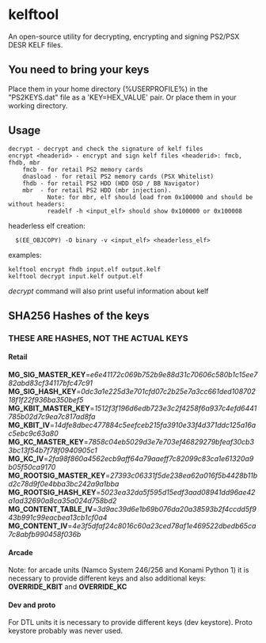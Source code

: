 # kelftool

An open-source utility for decrypting, encrypting and signing PS2/PSX DESR KELF files.

## You need to bring your keys

Place them in your home directory (%USERPROFILE%) in the "PS2KEYS.dat" file as a 'KEY=HEX_VALUE' pair. Or place them in your working directory.

## Usage

    decrypt - decrypt and check the signature of kelf files
	encrypt <headerid> - encrypt and sign kelf files <headerid>: fmcb, fhdb, mbr
		fmcb - for retail PS2 memory cards
		dnasload - for retail PS2 memory cards (PSX Whitelist)
		fhdb - for retail PS2 HDD (HDD OSD / BB Navigator)
		mbr  - for retail PS2 HDD (mbr injection).
		       Note: for mbr, elf should load from 0x100000 and should be without headers:
		       readelf -h <input_elf> should show 0x100000 or 0x100008
headerless elf creation:

      $(EE_OBJCOPY) -O binary -v <input_elf> <headerless_elf>
examples:

	kelftool encrypt fhdb input.elf output.kelf
    kelftool decrypt input.kelf output.elf

*decrypt* command will also print useful information about kelf

## SHA256 Hashes of the keys

### THESE ARE HASHES, NOT THE ACTUAL KEYS

#### Retail

**MG_SIG_MASTER_KEY**=*e6e41172c069b752b9e88d31c70606c580b1c15ee782abd83cf34117bfc47c91*
**MG_SIG_HASH_KEY**=*0dc3a1e225d3e701cfd07c2b25e7a3cc661ded10870218f1f22f936ba350bef5*
**MG_KBIT_MASTER_KEY**=*1512f3f196d6edb723e3c2f4258f6a937c4efd6441785b02d7c9ea7c817ad8fa*
**MG_KBIT_IV**=*14dfe8dbec477884c5eefceb215fa3910e33f4d371ddc125a16ac5ebc9c63a80*
**MG_KC_MASTER_KEY**=*7858c04eb5029d3e7e703ef46829279bfeaf30cb33bc13f54b7f78f0940905c1*
**MG_KC_IV**=*2fa98f860a4562ecb9aff64a79aaeff7c82099c83ca1e61320a9b05f50ca9170*
**MG_ROOTSIG_MASTER_KEY**=*27393c06331f5de238ea62a016f5b4428b11bd2c78d9f0e4bba3bc242a9a1bba*
**MG_ROOTSIG_HASH_KEY**=*5023ea32da5f595d15edf3aad08941dd96ae42a1ad32690a8ca35a024d758bd2*
**MG_CONTENT_TABLE_IV**=*3d9ac39d6e1b69b076da20a38593b2f4ccdd5f943b991c99eacbea13cb1cf0a4*
**MG_CONTENT_IV**=*4e3f5dfaf24c8016c60a23ced78af1e469522dbedb65ca7c8abfb990458f036b*

#### Arcade

Note: for arcade units (Namco System 246/256 and Konami Python 1) it is necessary to provide different keys and also additional keys: **OVERRIDE_KBIT** and **OVERRIDE_KC**

#### Dev and proto

For DTL units it is necessary to provide different keys (dev keystore). Proto keystore probably was never used.
